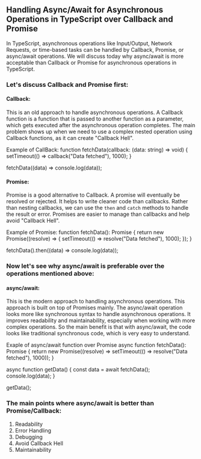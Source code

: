 ## Handling Async/Await for Asynchronous Operations in TypeScript over Callback and Promise

In TypeScript, asynchronous operations like Input/Output, Network Requests, or time-based tasks can be handled by Callback, Promise, or async/await operations. We will discuss today why async/await is more acceptable than Callback or Promise for asynchronous operations in TypeScript.

### Let's discuss Callback and Promise first:

#### Callback:

This is an old approach to handle asynchronous operations. A Callback function is a function that is passed to another function as a parameter, which gets executed after the asynchronous operation completes. The main problem shows up when we need to use a complex nested operation using Callback functions, as it can create "Callback Hell".

Example of CallBack:
function fetchData(callback: (data: string) => void) {
setTimeout(() => callback("Data fetched"), 1000);
}

fetchData((data) => console.log(data));

#### Promise:

Promise is a good alternative to Callback. A promise will eventually be resolved or rejected. It helps to write cleaner code than callbacks. Rather than nesting callbacks, we can use the `then` and `catch` methods to handle the result or error. Promises are easier to manage than callbacks and help avoid "Callback Hell".

Example of Promise:
function fetchData(): Promise<string> {
return new Promise((resolve) => {
setTimeout(() => resolve("Data fetched"), 1000);
});
}

fetchData().then((data) => console.log(data));

### Now let's see why async/await is preferable over the operations mentioned above:

#### async/await:

This is the modern approach to handling asynchronous operations. This approach is built on top of Promises mainly. The async/await operation looks more like synchronous syntax to handle asynchronous operations. It improves readability and maintainability, especially when working with more complex operations. So the main benefit is that with async/await, the code looks like traditional synchronous code, which is very easy to understand.

Exaple of async/await function over Promise
async function fetchData(): Promise<string> {
return new Promise((resolve) => setTimeout(() => resolve("Data fetched"), 1000));
}

async function getData() {
const data = await fetchData();
console.log(data);
}

getData();

### The main points where async/await is better than Promise/Callback:

1. Readability
2. Error Handling
3. Debugging
4. Avoid Callback Hell
5. Maintainability
